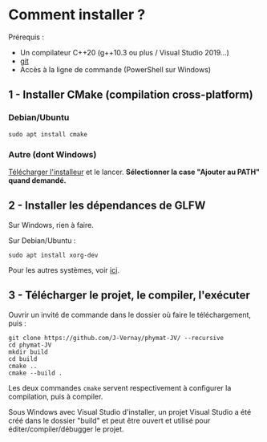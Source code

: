 # Comment installer ?

Prérequis :
- Un compilateur C++20 (g++10.3 ou plus / Visual Studio 2019...)
- [git](https://github.com/glfw/glfw.git)
- Accès à la ligne de commande (PowerShell sur Windows)

## 1 - Installer CMake (compilation cross-platform)

### Debian/Ubuntu
```
sudo apt install cmake
```
### Autre (dont Windows)
[Télécharger l'installeur](https://cmake.org/download/) et le lancer.
**Sélectionner la case "Ajouter au PATH" quand demandé.**

## 2 - Installer les dépendances de GLFW
Sur Windows, rien à faire.

Sur Debian/Ubuntu :
```
sudo apt install xorg-dev
```

Pour les autres systèmes, voir [ici](https://www.glfw.org/docs/3.3/compile.html).

## 3 - Télécharger le projet, le compiler, l'exécuter
Ouvrir un invité de commande dans le dossier où faire le téléchargement, puis :
```
git clone https://github.com/J-Vernay/phymat-JV/ --recursive
cd phymat-JV
mkdir build
cd build
cmake ..
cmake --build .
```
Les deux commandes `cmake` servent respectivement à configurer la compilation, puis à compiler.

Sous Windows avec Visual Studio d'installer, un projet Visual Studio a été créé dans le dossier "build"
et peut être ouvert et utilisé pour éditer/compiler/débugger le projet.

